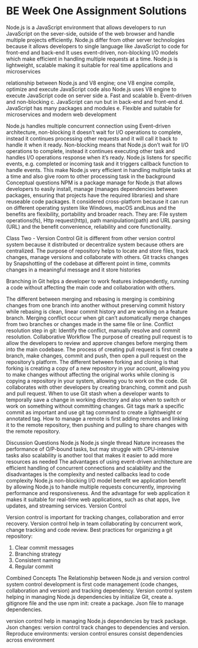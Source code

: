 # BE Week One Assignment Solutions
Node.js is a JavaScript environment that allows developers to run JavaScript on the sever-side, outside of the web browser and handle multiple projects efficiently. 
Node.js differ from other server technologies because it allows developers to single language like JavaScript to code for front-end and back-end
It uses event-driven, non-blocking I/O models which make efficient in handling multiple requests at a time.
Node.js is lightweight, scalable making it suitable for real time applications and microservices

relationship between Node.js and V8 engine; one V8 engine compile, optimize and execute JavaScript code also Node.js uses V8 engine to execute JavaScript code on server side
a.	Fast and scalable
b.	Event-driven and non-blocking
c.	JavaScript can run but in back-end and front-end
d.	JavaScript has many packages and modules 
e.	Flexible and suitable for microservices and modern web development

Node.js handles multiple concurrent connection using Event-driven architecture, non-blocking it doesn’t wait for I/O operations to complete, instead it continues processing other requests and it will call it back to handle it when it ready.
Non-blocking means that Node.js don’t wait for I/O operations to complete, instead it continues executing other task and handles I/O operations response when it’s ready.
Node.js listens for specific events, e.g. completed or incoming task and it triggers callback function to handle events. This make Node.js very efficient in handling multiple tasks at a time and also give room to other processing task in the background
Conceptual questions
NPM is a package manage for Node.js that allows developers to easily install, manage (manages dependencies between packages, ensuring that projects have the required libraries) and share reuseable code packages.
It considered cross-platform because it can run on different operating system like Windows, macOS andLinus and the benefits are flexibility, portability and broader reach.
They are:
File system operations(fs), Http request(http), path manipulation(path) and URL parsing (URL) and the benefit convenience, reliability and core functionality.

Class Two - Version Control
Git is different from other version control system because it distributed or decentralize system because others are centralized.
The purpose of repository helps to locate and store files, track changes, manage versions and collaborate with others.
Git tracks changes by Snapshotting of the codebase at different point in time, commits changes in a meaningful message and it store histories

Branching in Git helps a developer to work features independently, running a code without affecting the main code and collaboration with others.

The different between merging and rebasing is merging is combining changes from one branch into another without preserving commit history while rebasing is clean, linear commit history and are working on a feature branch.
Merging conflict occur when git can’t automatically merge changes from two branches or changes made in the same file or line. 
Conflict resolution step in git: Identify the conflict, manually resolve and commit resolution.
Collaborative Workflow
The purpose of creating pull request is to allow the developers to review and approve changes before merging them into the main codebase.
The process of creating pull request is first create a branch, make changes, commit and push, then open a pull request on the repository’s platform.
The different between forking and cloning is that forking is creating a copy of a new repository in your account, allowing you to make changes without affecting the original works while cloning is copying a repository in your system, allowing you to work on the code.
Git collaborates with other developers by creating branching, commit and push and pull request.
When to use Git stash when a developer wants to temporally save a change in working directory and also when to switch or work on something without committing changes.
Git tags mark a specific commit as important and use git tag command to create a lightweight or annotated tag.
How to manage a remote is first adding remotes and linking it to the remote repository, then pushing and pulling to share changes with the remote repository.

Discussion Questions
Node.js
Node.js single thread Nature increases the performance of O/P-bound tasks, but may struggle with CPU-intensive tasks also scalability is another tool that makes it easier to add more resources as needed
The advantages of using event-driven architecture are efficient handling of concurrent connections and scalability and the disadvantages is the complexity and nested callbacks lead to code complexity
Node.js non-blocking I/O model benefit we application benefit by allowing Node.js to handle multiple requests concurrently, improving performance and responsiveness. And the advantage for web application it makes it suitable for real-time web applications, such as chat apps, live updates, and streaming services.
Version Control

Version control is important for tracking changes, collaboration and error recovery.
Version control help in team collaborating by concurrent work, change tracking and code review.
Best practices for organizing a git repository:
1.	Clear commit messages
2.	Branching strategy
3.	Consistent naming
4.	Regular commit

Combined Concepts
The Relationship between Node.js and version control system control development is first code management (code changes, collaboration and version) and tracking dependency.
Version control system helping in managing Node.js dependencies by initialize Git, create a. gitignore file and the use npm init: create a package. Json file to manage dependencies.

version control help in managing Node.js dependencies by track package. Json changes: version control track changes to dependencies and version.
Reproduce environments: version control ensures consist dependencies across environment 
